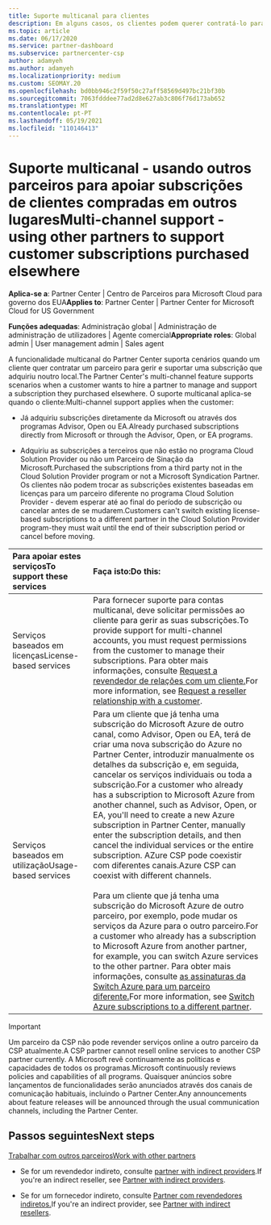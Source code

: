 ```yaml
---
title: Suporte multicanal para clientes
description: Em alguns casos, os clientes podem querer contratá-lo para provisão e apoiar uma subscrição que compraram em outro lugar.
ms.topic: article
ms.date: 06/17/2020
ms.service: partner-dashboard
ms.subservice: partnercenter-csp
author: adamyeh
ms.author: adamyeh
ms.localizationpriority: medium
ms.custom: SEOMAY.20
ms.openlocfilehash: bd0bb946c2f59f50c27aff58569d497bc21bf30b
ms.sourcegitcommit: 7063fdddee77ad2d8e627ab3c806f76d173ab652
ms.translationtype: MT
ms.contentlocale: pt-PT
ms.lasthandoff: 05/19/2021
ms.locfileid: "110146413"
---
```

# <a name="multi-channel-support---using-other-partners-to-support-customer-subscriptions-purchased-elsewhere"></a><span data-ttu-id="ceacd-103">Suporte multicanal - usando outros parceiros para apoiar subscrições de clientes compradas em outros lugares</span><span class="sxs-lookup"><span data-stu-id="ceacd-103">Multi-channel support - using other partners to support customer subscriptions purchased elsewhere</span></span>

<span data-ttu-id="ceacd-104">**Aplica-se a**: Partner Center | Centro de Parceiros para Microsoft Cloud para governo dos EUA</span><span class="sxs-lookup"><span data-stu-id="ceacd-104">**Applies to**: Partner Center | Partner Center for Microsoft Cloud for US Government</span></span>

<span data-ttu-id="ceacd-105">**Funções adequadas**: Administração global | Administração de administração de utilizadores | Agente comercial</span><span class="sxs-lookup"><span data-stu-id="ceacd-105">**Appropriate roles**: Global admin | User management admin | Sales agent</span></span>

<span data-ttu-id="ceacd-106">A funcionalidade multicanal do Partner Center suporta cenários quando um cliente quer contratar um parceiro para gerir e suportar uma subscrição que adquiriu noutro local.</span><span class="sxs-lookup"><span data-stu-id="ceacd-106">The Partner Center's multi-channel feature supports scenarios when a customer wants to hire a partner to manage and support a subscription they purchased elsewhere.</span></span> <span data-ttu-id="ceacd-107">O suporte multicanal aplica-se quando o cliente:</span><span class="sxs-lookup"><span data-stu-id="ceacd-107">Multi-channel support applies when the customer:</span></span>

- <span data-ttu-id="ceacd-108">Já adquiriu subscrições diretamente da Microsoft ou através dos programas Advisor, Open ou EA.</span><span class="sxs-lookup"><span data-stu-id="ceacd-108">Already purchased subscriptions directly from Microsoft or through the Advisor, Open, or EA programs.</span></span>

- <span data-ttu-id="ceacd-109">Adquiriu as subscrições a terceiros que não estão no programa Cloud Solution Provider ou não um Parceiro de Sinação da Microsoft.</span><span class="sxs-lookup"><span data-stu-id="ceacd-109">Purchased the subscriptions from a third party not in the Cloud Solution Provider program or not a Microsoft Syndication Partner.</span></span> <span data-ttu-id="ceacd-110">Os clientes não podem trocar as subscrições existentes baseadas em licenças para um parceiro diferente no programa Cloud Solution Provider - devem esperar até ao final do período de subscrição ou cancelar antes de se mudarem.</span><span class="sxs-lookup"><span data-stu-id="ceacd-110">Customers can't switch existing license-based subscriptions to a different partner in the Cloud Solution Provider program-they must wait until the end of their subscription period or cancel before moving.</span></span>

|<span data-ttu-id="ceacd-111">Para apoiar estes serviços</span><span class="sxs-lookup"><span data-stu-id="ceacd-111">To support these services</span></span>  | <span data-ttu-id="ceacd-112">Faça isto:</span><span class="sxs-lookup"><span data-stu-id="ceacd-112">Do this:</span></span> |
|:---------|:---------|
|<span data-ttu-id="ceacd-113">Serviços baseados em licenças</span><span class="sxs-lookup"><span data-stu-id="ceacd-113">License-based services</span></span>    | <span data-ttu-id="ceacd-114">Para fornecer suporte para contas multicanal, deve solicitar permissões ao cliente para gerir as suas subscrições.</span><span class="sxs-lookup"><span data-stu-id="ceacd-114">To provide support for multi-channel accounts, you must request permissions from the customer to manage their subscriptions.</span></span> <span data-ttu-id="ceacd-115">Para obter mais informações, consulte [Request a revendedor de relações com um cliente.](request-a-relationship-with-a-customer.md)</span><span class="sxs-lookup"><span data-stu-id="ceacd-115">For more information, see [Request a reseller relationship with a customer](request-a-relationship-with-a-customer.md).</span></span>   |
|<span data-ttu-id="ceacd-116">Serviços baseados em utilização</span><span class="sxs-lookup"><span data-stu-id="ceacd-116">Usage-based services</span></span>     |  <span data-ttu-id="ceacd-117">Para um cliente que já tenha uma subscrição do Microsoft Azure de outro canal, como Advisor, Open ou EA, terá de criar uma nova subscrição do Azure no Partner Center, introduzir manualmente os detalhes da subscrição e, em seguida, cancelar os serviços individuais ou toda a subscrição.</span><span class="sxs-lookup"><span data-stu-id="ceacd-117">For a customer who already has a subscription to Microsoft Azure from another channel, such as Advisor, Open, or EA, you'll need to create a new Azure subscription in Partner Center, manually enter the subscription details, and then cancel the individual services or the entire subscription.</span></span> <span data-ttu-id="ceacd-118">AZure CSP pode coexistir com diferentes canais.</span><span class="sxs-lookup"><span data-stu-id="ceacd-118">Azure CSP can coexist with different channels.</span></span><br/><br/> <span data-ttu-id="ceacd-119">Para um cliente que já tenha uma subscrição do Microsoft Azure de outro parceiro, por exemplo, pode mudar os serviços da Azure para o outro parceiro.</span><span class="sxs-lookup"><span data-stu-id="ceacd-119">For a customer who already has a subscription to Microsoft Azure from another partner, for example, you can switch Azure services to the other partner.</span></span>  <span data-ttu-id="ceacd-120">Para obter mais informações, consulte [as assinaturas da Switch Azure para um parceiro diferente.](switch-azure-subscriptions-to-a-different-partner.md)</span><span class="sxs-lookup"><span data-stu-id="ceacd-120">For more information, see [Switch Azure subscriptions to a different partner](switch-azure-subscriptions-to-a-different-partner.md).</span></span> |

> [!IMPORTANT]  
> <span data-ttu-id="ceacd-121">Um parceiro da CSP não pode revender serviços online a outro parceiro da CSP atualmente.</span><span class="sxs-lookup"><span data-stu-id="ceacd-121">A CSP partner cannot resell online services to another CSP partner currently.</span></span> <span data-ttu-id="ceacd-122">A Microsoft revê continuamente as políticas e capacidades de todos os programas.</span><span class="sxs-lookup"><span data-stu-id="ceacd-122">Microsoft continuously reviews policies and capabilities of all programs.</span></span> <span data-ttu-id="ceacd-123">Quaisquer anúncios sobre lançamentos de funcionalidades serão anunciados através dos canais de comunicação habituais, incluindo o Partner Center.</span><span class="sxs-lookup"><span data-stu-id="ceacd-123">Any announcements about feature releases will be announced through the usual communication channels, including the Partner Center.</span></span>

## <a name="next-steps"></a><span data-ttu-id="ceacd-124">Passos seguintes</span><span class="sxs-lookup"><span data-stu-id="ceacd-124">Next steps</span></span>

[<span data-ttu-id="ceacd-125">Trabalhar com outros parceiros</span><span class="sxs-lookup"><span data-stu-id="ceacd-125">Work with other partners</span></span>](work-with-other-partners.md)

- <span data-ttu-id="ceacd-126">Se for um revendedor indireto, consulte [partner with indirect providers](indirect-reseller-tasks-in-partner-center.md).</span><span class="sxs-lookup"><span data-stu-id="ceacd-126">If you're an indirect reseller, see [Partner with indirect providers](indirect-reseller-tasks-in-partner-center.md).</span></span>

- <span data-ttu-id="ceacd-127">Se for um fornecedor indireto, consulte [Partner com revendedores indiretos.](indirect-provider-tasks-in-partner-center.md)</span><span class="sxs-lookup"><span data-stu-id="ceacd-127">If you're an indirect provider, see [Partner with indirect resellers](indirect-provider-tasks-in-partner-center.md).</span></span>
